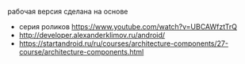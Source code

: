 рабочая версия
сделана на основе

- серия роликов https://www.youtube.com/watch?v=UBCAWfztTrQ
- http://developer.alexanderklimov.ru/android/
- https://startandroid.ru/ru/courses/architecture-components/27-course/architecture-components.html
